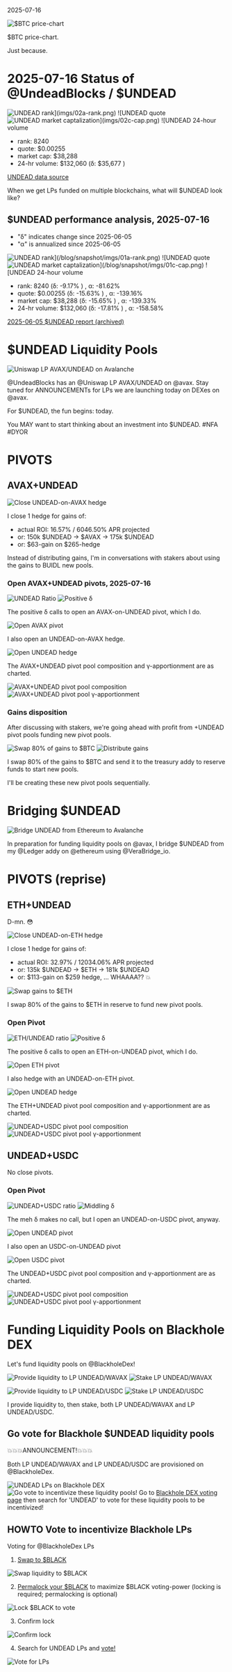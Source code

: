 2025-07-16

![$BTC price-chart](imgs/01-btc.png)

$BTC price-chart.

Just because.
# 2025-07-16 Status of @UndeadBlocks / $UNDEAD 

![$UNDEAD rank](imgs/02a-rank.png) 
![$UNDEAD quote](imgs/02b-quote.png) 
![$UNDEAD market captalization](imgs/02c-cap.png) 
![$UNDEAD 24-hour volume](imgs/02d-vol.png) 

* rank: 8240 
* quote: $0.00255 
* market cap: $38,288 
* 24-hr volume: $132,060 (δ: $35,677 ) 


[UNDEAD data source](https://www.coingecko.com/en/coins/undead-blocks) 



When we get LPs funded on multiple blockchains, what will $UNDEAD look like? 

## $UNDEAD performance analysis, 2025-07-16 

* "δ" indicates change since 2025-06-05 
* "α" is annualized since 2025-06-05 

![$UNDEAD rank](/blog/snapshot/imgs/01a-rank.png) 
![$UNDEAD quote](/blog/snapshot/imgs/01b-quote.png) 
![$UNDEAD market captalization](/blog/snapshot/imgs/01c-cap.png) 
![$UNDEAD 24-hour volume](/blog/snapshot/imgs/01d-vol.png) 

* rank: 8240 (δ: -9.17% ) , α: -81.62% 
* quote: $0.00255 (δ: -15.63% ) , α: -139.16% 
* market cap: $38,288 (δ: -15.65% ) , α: -139.33% 
* 24-hr volume: $132,060 (δ: -17.81% ) , α: -158.58% 

[2025-06-05 $UNDEAD report (archived)](https://github.com/pivoteur/biz/tree/main/blog/snapshot) 

# $UNDEAD Liquidity Pools

![Uniswap LP AVAX/UNDEAD on Avalanche](imgs/03-uniswap-lp.png)

@UndeadBlocks has an @Uniswap LP AVAX/UNDEAD on @avax. Stay tuned for ANNOUNCEMENTs for LPs we are launching today on DEXes on @avax.

For $UNDEAD, the fun begins: today.

You MAY want to start thinking about an investment into $UNDEAD. #NFA #DYOR 

# PIVOTS

## AVAX+UNDEAD

![Close UNDEAD-on-AVAX hedge](imgs/04-close-undead-hedge.png)

I close 1 hedge for gains of:

* actual ROI: 16.57% / 6046.50% APR projected
* or: 150k $UNDEAD -> $AVAX -> 175k $UNDEAD
* or: $63-gain on $265-hedge

Instead of distributing gains, I'm in conversations with stakers about using the gains to BUIDL new pools.

### Open AVAX+UNDEAD pivots, 2025-07-16 

![UNDEAD Ratio](imgs/05a-ratio.png) 
![Positive δ](imgs/05b-delta.png) 

The positive δ calls to open an AVAX-on-UNDEAD pivot, which I do. 

![Open AVAX pivot](imgs/05c-open-avax-pivot.png) 

I also open an UNDEAD-on-AVAX hedge. 

![Open UNDEAD hedge](imgs/05d-open-undead-hedge.png) 

The AVAX+UNDEAD pivot pool composition and γ-apportionment are as charted. 

![AVAX+UNDEAD pivot pool composition](imgs/06a-comp.png) 
![AVAX+UNDEAD pivot pool γ-apportionment](imgs/06b-apport.png) 

### Gains disposition

After discussing with stakers, we're going ahead with profit from +UNDEAD pivot pools funding new pivot pools.

![Swap 80% of gains to $BTC](imgs/07a-swap-to-btc.png)
![Distribute gains](imgs/07b-dist-gains.png)

I swap 80% of the gains to $BTC and send it to the treasury addy to reserve funds to start new pools.

I'll be creating these new pivot pools sequentially.

# Bridging $UNDEAD

![Bridge UNDEAD from Ethereum to Avalanche](imgs/08-bridge-undead.png)

In preparation for funding liquidity pools on @avax, I bridge $UNDEAD from my @Ledger addy on @ethereum using @VeraBridge_io. 

# PIVOTS (reprise)

## ETH+UNDEAD

D-mn. 😳

![Close UNDEAD-on-ETH hedge](imgs/09a-close-undead-hedge.png)

I close 1 hedge for gains of:

* actual ROI: 32.97% / 12034.06% APR projected
* or: 135k $UNDEAD -> $ETH -> 181k $UNDEAD
* or: $113-gain on $259 hedge, ... WHAAAA?? 💥

![Swap gains to $ETH](imgs/09b-swap-to-eth.png)

I swap 80% of the gains to $ETH in reserve to fund new pivot pools. 

### Open Pivot 

![ETH/UNDEAD ratio](imgs/10a-ratio.png) 
![Positive δ](imgs/10b-delta.png) 

The positive δ calls to open an ETH-on-UNDEAD pivot, which I do. 

![Open ETH pivot](imgs/10c-open-eth-pivot.png) 

I also hedge with an UNDEAD-on-ETH pivot. 

![Open UNDEAD hedge](imgs/10d-open-undead-hedge.png) 

The ETH+UNDEAD pivot pool composition and γ-apportionment are as charted. 

![UNDEAD+USDC pivot pool composition](imgs/11a-comp.png) 
![UNDEAD+USDC pivot pool γ-apportionment](imgs/11b-apport.png) 
## UNDEAD+USDC 

No close pivots. 

### Open Pivot 

![UNDEAD+USDC ratio](imgs/12a-ratio.png) 
![Middling δ](imgs/12b-delta.png) 

The meh δ makes no call, but I open an UNDEAD-on-USDC pivot, anyway. 

![Open UNDEAD pivot](imgs/12c-open-undead-pivot.png) 

I also open an USDC-on-UNDEAD pivot 

![Open USDC pivot](imgs/12d-open-usdc-pivot.png) 

The UNDEAD+USDC pivot pool composition and γ-apportionment are as charted. 

![UNDEAD+USDC pivot pool composition](imgs/13a-comp.png) 
![UNDEAD+USDC pivot pool γ-apportionment](imgs/13b-apport.png) 

# Funding Liquidity Pools on Blackhole DEX

Let's fund liquidity pools on @BlackholeDex!

![Provide liquidity to LP UNDEAD/WAVAX](imgs/14a-lp-undead-wavax.png)
![Stake LP UNDEAD/WAVAX](imgs/14b-stake-lp.png)

![Provide liquidity to LP UNDEAD/USDC](imgs/14c-lp-undead-usdc.png)
![Stake LP UNDEAD/USDC](imgs/14d-stake-lp.png)

I provide liquidity to, then stake, both LP UNDEAD/WAVAX and LP UNDEAD/USDC. 

## Go vote for Blackhole $UNDEAD liquidity pools

💥💥💥ANNOUNCEMENT!💥💥💥

Both LP UNDEAD/WAVAX and LP UNDEAD/USDC are provisioned on @BlackholeDex.

![UNDEAD LPs on Blackhole DEX](imgs/15a-blackhole-lps.png)
![Go vote to incentivize these liquidity pools!](imgs/15b-go-vote.png)
Go to [Blackhole DEX voting page](https://blackhole.xyz/vote) then search for 'UNDEAD' to vote for these liquidity pools to be incentivized!

## HOWTO Vote to incentivize Blackhole LPs

Voting for @BlackholeDex LPs

1. [Swap to $BLACK](https://blackhole.xyz/swap?token0=0xavax&token1=0xcd94a87696fac69edae3a70fe5725307ae1c43f6)

![Swap liquidity to $BLACK](imgs/16a-swap-to-black.png)

2. [Permalock your $BLACK](https://blackhole.xyz/locks) to maximize $BLACK voting-power (locking is required; permalocking is optional)

![Lock $BLACK to vote](imgs/16b-lock-black.png)

3. Confirm lock

![Confirm lock](imgs/16c-confirm.png)

4. Search for UNDEAD LPs and [vote!](https://blackhole.xyz/vote)

![Vote for LPs](imgs/16d-vote-for-lps.png)

